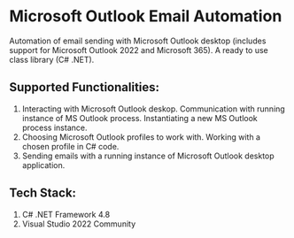 # Microsoft Outlook Email Automation
Automation of email sending with Microsoft Outlook desktop (includes support for Microsoft Outlook 2022 and Microsoft 365).
A ready to use class library (C# .NET). 

Supported Functionalities: 
-
1) Interacting with Microsoft Outlook deskop. Communication with running instance of MS Outlook process. Instantiating a new MS Outlook process instance. 
2) Choosing Microsoft Outlook profiles to work with. Working with a chosen profile in C# code. 
3) Sending emails with a running instance of Microsoft Outlook desktop application. 

Tech Stack: 
- 
1) C# .NET Framework 4.8
2) Visual Studio 2022 Community

